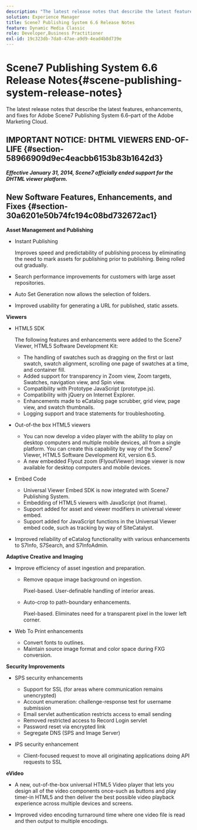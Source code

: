 ```yaml
---
description: "The latest release notes that describe the latest features, enhancements, and fixes for Adobe Scene7 Publishing System 6.6, part of the Adobe Experience Manager solution in the Adobe Marketing Cloud."
solution: Experience Manager
title: Scene7 Publishing System 6.6 Release Notes
feature: Dynamic Media Classic
role: Developer,Business Practitioner
exl-id: 19c323db-7da8-47ae-a9d9-4ead4b8d739e
---
```

# Scene7 Publishing System 6.6 Release Notes{#scene-publishing-system-release-notes}

The latest release notes that describe the latest features, enhancements, and fixes for Adobe Scene7 Publishing System 6.6–part of the Adobe Marketing Cloud.

## IMPORTANT NOTICE: DHTML VIEWERS END-OF-LIFE {#section-58966909d9ec4eacbb6153b83b1642d3}

***Effective January 31, 2014, Scene7 officially ended support for the DHTML viewer platform.***

## New Software Features, Enhancements, and Fixes {#section-30a6201e50b74fc194c08bd732672ac1}

**Asset Management and Publishing**

* Instant Publishing

  Improves speed and predictability of publishing process by eliminating the need to mark assets for publishing prior to publishing. Being rolled out gradually. 

* Search performance improvements for customers with large asset repositories. 
* Auto Set Generation now allows the selection of folders. 
* Improved usability for generating a URL for published, static assets.

**Viewers**

* HTML5 SDK

  The following features and enhancements were added to the Scene7 Viewer, HTML5 Software Development Kit:

  * The handling of swatches such as dragging on the first or last swatch, swatch alignment, scrolling one page of swatches at a time, and container fill. 
  * Added support for transparency in Zoom view, Zoom targets, Swatches, navigation view, and Spin view. 
  * Compatibility with Prototype JavaScript (prototype.js). 
  * Compatibility with jQuery on Internet Explorer. 
  * Enhancements made to eCatalog page scrubber, grid view, page view, and swatch thumbnails. 
  * Logging support and trace statements for troubleshooting.

* Out-of-the box HTML5 viewers

  * You can now develop a video player with the ability to play on desktop computers and multiple mobile devices, all from a single platform. You can create this capability by way of the Scene7 Viewer, HTML5 Software Development Kit, version 6.5. 
  * A new embedded Flyout zoom (FlyoutViewer) image viewer is now available for desktop computers and mobile devices.

* Embed Code

  * Universal Viewer Embed SDK is now integrated with Scene7 Publishing System. 
  * Embedding of HTML5 viewers with JavaScript (not iframe). 
  * Support added for asset and viewer modifiers in universal viewer embed. 
  * Support added for JavaScript functions in the Universal Viewer embed code, such as tracking by way of SiteCatalyst.

* Improved reliability of eCatalog functionality with various enhancements to S7Info, S7Search, and S7InfoAdmin.

**Adaptive Creative and Imaging**

* Improve efficiency of asset ingestion and preparation.

  * Remove opaque image background on ingestion.

    Pixel-based. User-definable handling of interior areas. 
  * Auto-crop to path-boundary enhancements.

    Pixel-based. Eliminates need for a transparent pixel in the lower left corner.

* Web To Print enhancements

  * Convert fonts to outlines. 
  * Maintain source image format and color space during FXG conversion.

**Security Improvements**

* SPS security enhancements

  * Support for SSL (for areas where communication remains unencrypted) 
  * Account enumeration: challenge-response test for username submission 
  * Email servlet authentication restricts access to email sending 
  * Removed restricted access to Record Login servlet 
  * Password reset via encrypted link 
  * Segregate DNS (SPS and Image Server)

* IPS security enhancement

  * Client-focused request to move all originating applications doing API requests to SSL

**eVideo**

* A new, out-of-the-box universal HTML5 Video player that lets you design all of the video components once-such as buttons and play timer-in HTML5 and then deliver the best possible video playback experience across multiple devices and screens.

<!--   See [About using HTML5 video](http://help.adobe.com/en_US/scene7/using/WS98ca2e6790647c064dcc4e2c1399dadca0f-8000.html). --> 

* Improved video encoding turnaround time where one video file is read and then output to multiple encodings.
